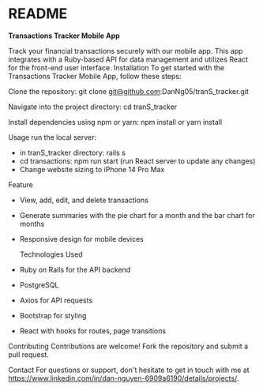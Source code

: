 # README

**Transactions Tracker Mobile App**

Track your financial transactions securely with our mobile app. This app integrates with a Ruby-based API for data management and utilizes React for the front-end user interface.
Installation
To get started with the Transactions Tracker Mobile App, follow these steps:

Clone the repository:
git clone git@github.com:DanNg05/tranS_tracker.git


Navigate into the project directory:
cd tranS_tracker

Install dependencies using npm or yarn:
npm install
or
yarn install

Usage
run the local server:
- in tranS_tracker directory: rails s
- cd transactions: npm run start (run React server to update any changes)
- Change website sizing to iPhone 14 Pro Max

Feature
- View, add, edit, and delete transactions
- Generate summaries with the pie chart for a month and the bar chart for months
- Responsive design for mobile devices

  Technologies Used
- Ruby on Rails for the API backend
- PostgreSQL
- Axios for API requests
- Bootstrap for styling
- React with hooks for routes, page transitions

Contributing
Contributions are welcome! Fork the repository and submit a pull request.

Contact
For questions or support, don't hesitate to get in touch with me at https://www.linkedin.com/in/dan-nguyen-6909a6190/details/projects/.

